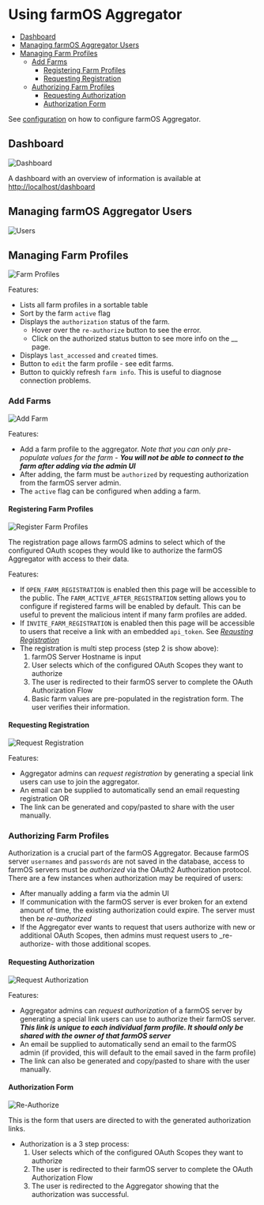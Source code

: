 # Using farmOS Aggregator

- [Dashboard](#dashboard)
- [Managing farmOS Aggregator Users](#managing-farmos-aggregator-users)
- [Managing Farm Profiles](#managing-farm-profiles)
  - [Add Farms](#add-farms)
    - [Registering Farm Profiles](#registering-farm-profiles)
    - [Requesting Registration](#requesting-registration)
  - [Authorizing Farm Profiles](#authorizing-farm-profiles)
    - [Requesting Authorization](#requesting-authorization)
    - [Authorization Form](#authorization-form)
  
See [configuration](./configuration.md) on how to configure farmOS Aggregator.

## Dashboard

![Dashboard](../img/ui/aggregator_dashboard.png)

A dashboard with an overview of information is available at [http://localhost/dashboard](http://localhost/dashboard)

## Managing farmOS Aggregator Users

![Users](../img/ui/manage_users.png)

## Managing Farm Profiles

![Farm Profiles](../img/ui/manage_farms.png)

Features:
- Lists all farm profiles in a sortable table
- Sort by the farm `active` flag
- Displays the `authorization` status of the farm.
  - Hover over the `re-authorize` button to see the error.
  - Click on the authorized status button to see more info on the __ page.
- Displays `last_accessed` and `created` times.
- Button to `edit` the farm profile - see edit farms.
- Button to quickly refresh `farm info`. This is useful to diagnose connection problems.

### Add Farms

![Add Farm](../img/ui/add_farm.png)

Features:
- Add a farm profile to the aggregator. _Note that you can only pre-populate values for the farm_ - **_You will not be able
to connect to the farm after adding via the admin UI_**
- After adding, the farm must be `authorized` by requesting authorization from the farmOS server admin.
- The `active` flag can be configured when adding a farm.

#### Registering Farm Profiles

![Register Farm Profiles](../img/ui/register_step2.png)

The registration page allows farmOS admins to select which of the configured OAuth scopes they would like to
authorize the farmOS Aggregator with access to their data.

Features:
- If `OPEN_FARM_REGISTRATION` is enabled then this page will be accessible to the public. The 
`FARM_ACTIVE_AFTER_REGISTRATION` setting allows you to configure if registered farms will be enabled by default. This
can be useful to prevent the malicious intent if many farm profiles are added.
- If `INVITE_FARM_REGISTRATION` is enabled then this page will be accessible to users that receive a link with an
embedded `api_token`. See _[Requsting Registration](#requesting-registration)_
- The registration is multi step process (step 2 is show above):
  1) farmOS Server Hostname is input
  2) User selects which of the configured OAuth Scopes they want to authorize
  3) The user is redirected to their farmOS server to complete the OAuth Authorization Flow
  4) Basic farm values are pre-populated in the registration form. The user verifies their information.

#### Requesting Registration

![Request Registration](../img/ui/request_registration.png)

Features:
- Aggregator admins can _request registration_ by generating a special link users can use to join the aggregator.
- An email can be supplied to automatically send an email requesting registration OR
- The link can be generated and copy/pasted to share with the user manually.

### Authorizing Farm Profiles

Authorization is a crucial part of the farmOS Aggregator. Because farmOS server `usernames` and `passwords` are not 
saved in the database, access to farmOS servers must be _authorized_ via the OAuth2 Authorization protocol. There are a
few instances when authorization may be required of users:
- After manually adding a farm via the admin UI
- If communication with the farmOS server is ever broken for an extend amount of time, the existing authorization could
expire. The server must then be _re-authorized_
- If the Aggregator ever wants to request that users authorize with new or additional OAuth Scopes, then admins must 
request users to _re-authorize- with those additional scopes.


#### Requesting Authorization

![Request Authorization](../img/ui/request_authorization.png)

Features:
- Aggregator admins can _request authorization_ of a farmOS server by generating a special link users can use to
authorize their farmOS server. **_This link is unique to each individual farm profile. It should only be shared with
the owner of that farmOS server_**
- An email be supplied to automatically send an email to the farmOS admin (if provided, this will default to the email
saved in the farm profile)
- The link can also be generated and copy/pasted to share with the user manually.

#### Authorization Form

![Re-Authorize](../img/ui/re-authorize.png)

This is the form that users are directed to with the generated authorization links.

- Authorization is a 3 step process:
  1) User selects which of the configured OAuth Scopes they want to authorize
  2) The user is redirected to their farmOS server to complete the OAuth Authorization Flow
  3) The user is redirected to the Aggregator showing that the authorization was successful.

